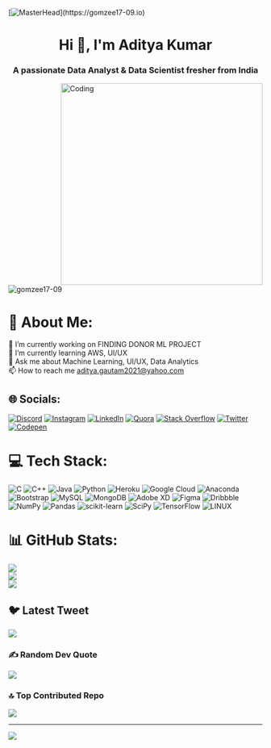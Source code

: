 [![MasterHead]([https://cdn.hashnode.com/res/hashnode/image/upload/v1648657506206/DRT1LznNL.gif?w=1600&h=840&fit=crop&crop=entropy&auto=format,compress&gif-q=60&format=webm](https://www.google.com/url?sa=i&url=https%3A%2F%2Fgithub.com%2FJuliapp%2FJuliapp&psig=AOvVaw1SSS1PYi9oMWJQ518nGvbs&ust=1692539097657000&source=images&cd=vfe&opi=89978449&ved=0CBAQjRxqFwoTCLiI2dvt6IADFQAAAAAdAAAAABAO))](https://gomzee17-09.io)

<h1 align="center">Hi 👋, I'm Aditya Kumar</h1>
<h3 align="center">A passionate Data Analyst & Data Scientist fresher from India</h3>
<img align="right" alt="Coding" width="400" src="https://repository-images.githubusercontent.com/462900780/0a10af70-6cbf-46df-9071-0ff586a3b1d6">
<p align="left"> <img src="https://komarev.com/ghpvc/?username=gomzee17-09&label=Profile%20views&color=0e75b6&style=flat" alt="gomzee17-09" /> </p>


# 💫 About Me:
🔭 I’m currently working on FINDING DONOR ML PROJECT<br>🌱 I’m currently learning AWS, UI/UX<br>💬 Ask me about Machine Learning, UI/UX, Data Analytics<br>📫 How to reach me  aditya.gautam2021@yahoo.com<br>


## 🌐 Socials:
[![Discord](https://img.shields.io/badge/Discord-%237289DA.svg?logo=discord&logoColor=white)](https://discord.gg/Gomzee15#2117) [![Instagram](https://img.shields.io/badge/Instagram-%23E4405F.svg?logo=Instagram&logoColor=white)](https://instagram.com/gtm.aditya) [![LinkedIn](https://img.shields.io/badge/LinkedIn-%230077B5.svg?logo=linkedin&logoColor=white)](https://linkedin.com/in/aditya-kumar-391a691b5/) [![Quora](https://img.shields.io/badge/Quora-%23B92B27.svg?logo=Quora&logoColor=white)](https://quora.com/profile/ADITYA-KUMAR-20BAI10155) [![Stack Overflow](https://img.shields.io/badge/-Stackoverflow-FE7A16?logo=stack-overflow&logoColor=white)](https://stackoverflow.com/users/gomzee18) [![Twitter](https://img.shields.io/badge/Twitter-%231DA1F2.svg?logo=Twitter&logoColor=white)](https://twitter.com/adityak03064110) [![Codepen](https://img.shields.io/badge/Codepen-000000?style=for-the-badge&logo=codepen&logoColor=white)](https://codepen.io/gomzee17-09) 

# 💻 Tech Stack:
![C](https://img.shields.io/badge/c-%2300599C.svg?style=flat&logo=c&logoColor=white) ![C++](https://img.shields.io/badge/c++-%2300599C.svg?style=flat&logo=c%2B%2B&logoColor=white) ![Java](https://img.shields.io/badge/java-%23ED8B00.svg?style=flat&logo=java&logoColor=white) ![Python](https://img.shields.io/badge/python-3670A0?style=flat&logo=python&logoColor=ffdd54) ![Heroku](https://img.shields.io/badge/heroku-%23430098.svg?style=flat&logo=heroku&logoColor=white) ![Google Cloud](https://img.shields.io/badge/Google%20Cloud-%234285F4.svg?style=flat&logo=google-cloud&logoColor=white) ![Anaconda](https://img.shields.io/badge/Anaconda-%2344A833.svg?style=flat&logo=anaconda&logoColor=white) ![Bootstrap](https://img.shields.io/badge/bootstrap-%23563D7C.svg?style=flat&logo=bootstrap&logoColor=white) ![MySQL](https://img.shields.io/badge/mysql-%2300f.svg?style=flat&logo=mysql&logoColor=white) ![MongoDB](https://img.shields.io/badge/MongoDB-%234ea94b.svg?style=flat&logo=mongodb&logoColor=white) ![Adobe XD](https://img.shields.io/badge/Adobe%20XD-470137?style=flat&logo=Adobe%20XD&logoColor=#FF61F6) 	![Figma](https://img.shields.io/badge/figma-%23F24E1E.svg?style=flat&logo=figma&logoColor=white) ![Dribbble](https://img.shields.io/badge/Dribbble-EA4C89?style=flat&logo=dribbble&logoColor=white) ![NumPy](https://img.shields.io/badge/numpy-%23013243.svg?style=flat&logo=numpy&logoColor=white) ![Pandas](https://img.shields.io/badge/pandas-%23150458.svg?style=flat&logo=pandas&logoColor=white) ![scikit-learn](https://img.shields.io/badge/scikit--learn-%23F7931E.svg?style=flat&logo=scikit-learn&logoColor=white) ![SciPy](https://img.shields.io/badge/SciPy-%230C55A5.svg?style=flat&logo=scipy&logoColor=%white) ![TensorFlow](https://img.shields.io/badge/TensorFlow-%23FF6F00.svg?style=flat&logo=TensorFlow&logoColor=white) ![LINUX](https://img.shields.io/badge/Linux-FCC624?style=flat&logo=linux&logoColor=black)
# 📊 GitHub Stats:
![](https://github-readme-stats.vercel.app/api?username=gomzee17-09&theme=radical&hide_border=false&include_all_commits=true&count_private=true)<br/>
![](https://github-readme-streak-stats.herokuapp.com/?user=gomzee17-09&theme=radical&hide_border=false)<br/>
![](https://github-readme-stats.vercel.app/api/top-langs/?username=gomzee17-09&theme=radical&hide_border=false&include_all_commits=true&count_private=true&layout=compact)

## 🐦 Latest Tweet
[![](https://gtce.itsvg.in/api?username=adityak03064110)](https://github.com/VishwaGauravIn/github-twitter-card-embed)

### ✍️ Random Dev Quote
![](https://quotes-github-readme.vercel.app/api?type=horizontal&theme=radical)

### 🔝 Top Contributed Repo
![](https://github-contributor-stats.vercel.app/api?username=gomzee17-09&limit=5&theme=dark&combine_all_yearly_contributions=true)


---
[![](https://visitcount.itsvg.in/api?id=gomzee17-09&label=Profile%20Views&pretty=false)](https://visitcount.itsvg.in)

<!-- Proudly created with GPRM ( https://gprm.itsvg.in ) -->
